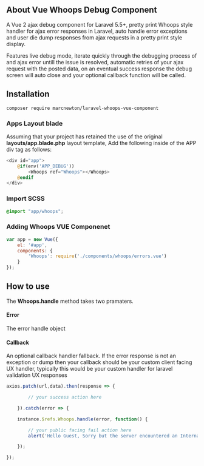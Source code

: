 ## About Vue Whoops Debug Component

A Vue 2 ajax debug component for Laravel 5.5+, pretty print Whoops style handler for ajax error responses in Laravel, auto handle error exceptions and user die dump responses from ajax requests in a pretty print style display.

Features live debug mode, iterate quickly through the debugging process of and ajax error untill the issue is resolved, automatic retries of your ajax request with the posted data, on an eventual success response the debug screen will auto close and your optional callback function will be called.

## Installation

	composer require marcnewton/laravel-whoops-vue-component

### Apps Layout blade

Assuming that your project has retained the use of the original **layouts/app.blade.php** layout template, Add the following inside of the APP div tag as follows:

```php
<div id="app">
	@if(env('APP_DEBUG'))
		<Whoops ref="Whoops"></Whoops>
	@endif
</div>
```

### Import SCSS

```scss
@import "app/whoops";
```


### Adding Whoops VUE Componenet

```javascript
var app = new Vue({
	el: '#app',
	components: {
		'Whoops': require('./components/whoops/errors.vue')
	}
});
```

## How to use

The **Whoops.handle** method takes two pramaters.

#### Error
The error handle object

#### Callback
An optional callback handler fallback.
If the error response is not an exception or dump then your callback should be your custom client facing UX handler, typically this would be your custom handler for laravel validation UX responses

```javascript
axios.patch(url,data).then(response => {

		// your success action here

	}).catch(error => {

	instance.$refs.Whoops.handle(error, function() {

		// your public facing fail action here
		alert('Hello Guest, Sorry but the server encountered an Internal Server Error during the processing your request!');

	});

});
```
